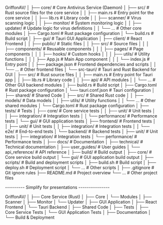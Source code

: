 GriffonAV/
│
├── core/                            # Core Antivirus Service (Daemon)
│   ├── src/                         # Rust source files for the core service
│   │   ├── main.rs                  # Entry point for the core service
│   │   ├── lib.rs                   # Library code
│   │   ├── scanner/                 # Virus scanning logic
│   │   ├── monitor/                 # System monitoring logic
│   │   ├── updater/                 # Update logic for virus definitions
│   │   └── ...                      # Other core modules
│   ├── Cargo.toml                   # Rust package configuration
│   └── build.rs                     # Build script
│
├── gui/                             # Tauri GUI Application
│   ├── client/                      # React Frontend
│   │   ├── public/                  # Static files
│   │   ├── src/                     # Source files
│   │   │   ├── components/          # Reusable components
│   │   │   ├── pages/               # Page components
│   │   │   ├── hooks/               # Custom hooks
│   │   │   ├── utils/               # Utility functions
│   │   │   ├── App.js               # Main App component
│   │   │   └── index.js             # Entry point
│   │   ├── package.json             # Frontend dependencies and scripts
│   │   └── ...                      # Other frontend files
│   └── src-tauri/                   # Tauri and Rust Backend for GUI
│       ├── src/                     # Rust source files
│       │   ├── main.rs              # Entry point for Tauri app
│       │   ├── lib.rs               # Library code
│       │   ├── api/                 # API modules
│       │   └── ...                  # Other GUI backend modules
│       ├── build.rs                 # Build script
│       ├── Cargo.toml               # Rust package configuration
│       └── tauri.conf.json          # Tauri configuration
│
├── shared/                          # Shared Code
│   ├── src/                         # Shared Rust code
│   │   ├── models/                  # Data models
│   │   ├── utils/                   # Utility functions
│   │   └── ...                      # Other shared modules
│   └── Cargo.toml                   # Rust package configuration
│
├── tests/                           # Tests
│   ├── core/                        # Core service tests
│   │   ├── unit/                    # Unit tests
│   │   ├── integration/             # Integration tests
│   │   └── performance/             # Performance tests
│   └── gui/                         # GUI application tests
│       ├── frontend/                # Frontend tests
│       │   ├── unit/                # Unit tests
│       │   ├── integration/         # Integration tests
│       │   └── e2e/                 # End-to-end tests
│       └── backend/                 # Backend tests
│           ├── unit/                # Unit tests
│           ├── integration/         # Integration tests
│           └── performance/         # Performance tests
│
├── docs/                            # Documentation
│   ├── technical/                   # Technical documentation
│   ├── user_guides/                 # User guides
│   └── api_reference/               # API reference
│
├── build/                           # Build output
│   ├── core/                        # Core service build output
│   └── gui/                         # GUI application build output
│
├── scripts/                         # Build and deployment scripts
│   ├── build.sh                     # Build script
│   ├── deploy.sh                    # Deployment script
│   └── ...                          # Other scripts
│
├── .gitignore                       # Git ignore rules
├── README.md                        # Project overview
└── ...                              # Other project files



---------- Simplify for presentations ----------------

GriffonAV/
│
├── Core Service (Rust)
│   ├── Core
│   └── Modules
│       ├── Scanner
│       ├── Monitor
│       └── Updater
│
├── GUI Application
│   ├── React Frontend
│   └── Tauri Backend
│
├── Shared Code
│
├── Tests
│   ├── Core Service Tests
│   └── GUI Application Tests
│
├── Documentation
│
└── Build & Deployment
